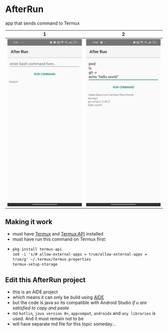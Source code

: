 # AfterRun
app that sends command to Termux

| 1 | 2 
|:-------:|:-------:|
| ![screenshot 1](assets/screenshot1.jpg) | ![screenshot 2](assets/screenshot2.jpg)

## Making it work
- must have [Termux](https://f-droid.org/en/packages/com.termux/) and [Termux:API](https://f-droid.org/en/packages/com.termux.api/ ) installed
- must have run this command on Termux first:
- ```
  pkg install termux-api
  sed -i 's/# allow-external-apps = true/allow-external-apps = true/g' ~/.termux/termux.properties
  termux-setup-storage
  ```

## Edit this AfterRun project
- this is an AIDE project
- which means it can only be build using [AIDE](https://www.android-ide.com/)
- but the code is java so its compatible with Android Studio *if u are satisfied to copy and paste*
- no ```kotlin```, ```java version 8+```, ```appcompat```, ```androidx``` and ```any libraries``` is used. And it must remain not to be
- will have separate md file for this topic someday...
